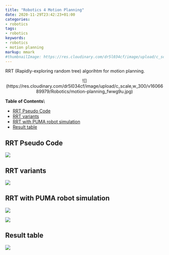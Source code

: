 ```yaml
---
title: "Robotics 4 Motion Planning"
date: 2020-11-29T23:42:23+01:00
categories:
- robotics
tags:
- robotics
keywords:
- robotics
- motion planning
markup: mmark
#thumbnailImage: https://res.cloudinary.com/dr5l034cf/image/upload/c_scale,w_300/v1606689979/Robotics/motion-planning_fwwg9u.jpg
---
```

RRT (Rapidly-exploring random tree) algorihtm for motion planning.	
<div align="center">
![](https://res.cloudinary.com/dr5l034cf/image/upload/c_scale,w_300/v1606689979/Robotics/motion-planning_fwwg9u.jpg)
</div>

<!--more-->


**Table of Contents**\
- [RRT Pseudo Code](#rrt-pseudo-code)
- [RRT variants](#rrt-variants)
- [RRT with PUMA robot simulation](#rrt-with-puma-robot-simulation)
- [Result table](#result-table)

## RRT Pseudo Code
![](https://res.cloudinary.com/dr5l034cf/image/upload/c_scale,w_600/v1606690249/Robotics/motion-planning-pseudo_yhrbow.jpg)



## RRT variants
![](https://res.cloudinary.com/dr5l034cf/image/upload/c_scale,w_600/v1606690397/Robotics/RRT-family_zae9gs.jpg)

## RRT with PUMA robot simulation
![](https://res.cloudinary.com/dr5l034cf/image/upload/c_scale,w_500/v1606689979/Robotics/motion-planning_fwwg9u.jpg)

![](https://res.cloudinary.com/dr5l034cf/image/upload/c_scale,w_500/v1606690120/Robotics/motion-planning-finish_y6eosj.jpg)

## Result table
![](https://res.cloudinary.com/dr5l034cf/image/upload/v1606690527/Robotics/motion-planning-result_re9a5b.jpg)
